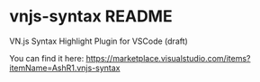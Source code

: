 # vnjs-syntax README

VN.js Syntax Highlight Plugin for VSCode (draft)

You can find it here: https://marketplace.visualstudio.com/items?itemName=AshR1.vnjs-syntax
